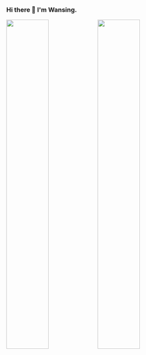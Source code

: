 ### Hi there 👋 I'm Wansing. 

<img align="left" width="47%"  src="https://github-readme-stats.vercel.app/api?username=Wansing&show_icons=true&theme=tokyonight"/>
<img align="left" width="47%" src="https://github-readme-stats.vercel.app/api/top-langs/?username=Onebluesky882"/>

<!--
**Onebluesky882/Onebluesky882** is a ✨ _special_ ✨ repository because its `README.md` (this file) appears on your GitHub profile.

Here are some ideas to get you started:

- 🔭 I’m currently working on ...
- 🌱 I’m currently learning ...
- 👯 I’m looking to collaborate on ...
- 🤔 I’m looking for help with ...
- 💬 Ask me about ...
- 📫 How to reach me: ...
- 😄 Pronouns: ...
- ⚡ Fun fact: ...
-->
